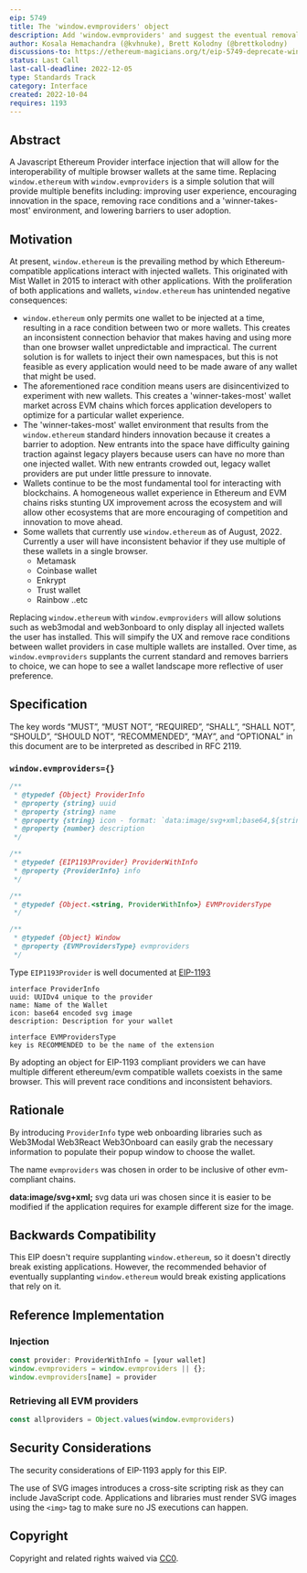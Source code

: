 ```yaml
---
eip: 5749
title: The 'window.evmproviders' object
description: Add 'window.evmproviders' and suggest the eventual removal of 'window.ethereum'
author: Kosala Hemachandra (@kvhnuke), Brett Kolodny (@brettkolodny)
discussions-to: https://ethereum-magicians.org/t/eip-5749-deprecate-window-ethereum/11195
status: Last Call
last-call-deadline: 2022-12-05
type: Standards Track
category: Interface
created: 2022-10-04
requires: 1193
---
```



## Abstract

A Javascript Ethereum Provider interface injection that will allow for the interoperability of multiple browser wallets at the same time. Replacing `window.ethereum` with `window.evmproviders` is a simple solution that will provide multiple benefits including: improving user experience, encouraging innovation in the space, removing race conditions and a 'winner-takes-most' environment, and lowering barriers to user adoption.

## Motivation

At present, `window.ethereum` is the prevailing method by which Ethereum-compatible applications interact with injected wallets. This originated with Mist Wallet in 2015 to interact with other applications. With the proliferation of both applications and wallets, `window.ethereum` has unintended negative consequences:

- `window.ethereum` only permits one wallet to be injected at a time, resulting in a race condition between two or more wallets. This creates an inconsistent connection behavior that makes having and using more than one browser wallet unpredictable and impractical. The current solution is for wallets to inject their own namespaces, but this is not feasible as every application would need to be made aware of any wallet that might be used.
- The aforementioned race condition means users are disincentivized to experiment with new wallets. This creates a 'winner-takes-most' wallet market across EVM chains which forces application developers to optimize for a particular wallet experience.
- The 'winner-takes-most' wallet environment that results from the `window.ethereum` standard hinders innovation because it creates a barrier to adoption. New entrants into the space have difficulty gaining traction against legacy players because users can have no more than one injected wallet. With new entrants crowded out, legacy wallet providers are put under little pressure to innovate.
- Wallets continue to be the most fundamental tool for interacting with blockchains. A homogeneous wallet experience in Ethereum and EVM chains risks stunting UX improvement across the ecosystem and will allow other ecosystems that are more encouraging of competition and innovation to move ahead.
- Some wallets that currently use `window.ethereum` as of August, 2022. Currently a user will have inconsistent behavior if they use multiple of these wallets in a single browser.
	- Metamask
	- Coinbase wallet
	- Enkrypt
	- Trust wallet
	- Rainbow ..etc

Replacing `window.ethereum` with `window.evmproviders` will allow solutions such as web3modal and web3onboard to only display all injected wallets the user has installed. This will simpify the UX and remove race conditions between wallet providers in case multiple wallets are installed. Over time, as `window.evmproviders` supplants the current standard and removes barriers to choice, we can hope to see a wallet landscape more reflective of user preference.

## Specification

The key words “MUST”, “MUST NOT”, “REQUIRED”, “SHALL”, “SHALL NOT”, “SHOULD”, “SHOULD NOT”, “RECOMMENDED”, “MAY”, and “OPTIONAL” in this document are to be interpreted as described in RFC 2119.

### `window.evmproviders={}`

```javascript
/**
 * @typedef {Object} ProviderInfo
 * @property {string} uuid
 * @property {string} name
 * @property {string} icon - format: `data:image/svg+xml;base64,${string}`
 * @property {number} description
 */

/**
 * @typedef {EIP1193Provider} ProviderWithInfo
 * @property {ProviderInfo} info
 */

/**
 * @typedef {Object.<string, ProviderWithInfo>} EVMProvidersType
 */

/**
 * @typedef {Object} Window
 * @property {EVMProvidersType} evmproviders
 */

```

Type `EIP1193Provider` is well documented at [EIP-1193](./eip-1193.md)

```
interface ProviderInfo
uuid: UUIDv4 unique to the provider
name: Name of the Wallet
icon: base64 encoded svg image
description: Description for your wallet
```

```
interface EVMProvidersType
key is RECOMMENDED to be the name of the extension
```

By adopting an object for EIP-1193 compliant providers we can have multiple different ethereum/evm compatible wallets coexists in the same browser. This will prevent race conditions and inconsistent behaviors.

## Rationale

By introducing `ProviderInfo` type web onboarding libraries such as
	Web3Modal
	Web3React
	Web3Onboard
can easily grab the necessary information to populate their popup window to choose the wallet.

The name `evmproviders` was chosen in order to be inclusive of other evm-compliant chains.

**data:image/svg+xml;** svg data uri was chosen since it is easier to be modified if the application requires for example different size for the image.

## Backwards Compatibility

This EIP doesn't require supplanting `window.ethereum`, so it doesn't directly break existing applications. However, the recommended behavior of eventually supplanting `window.ethereum` would break existing applications that rely on it.


## Reference Implementation

### Injection

```typescript
const provider: ProviderWithInfo = [your wallet]
window.evmproviders = window.evmproviders || {};
window.evmproviders[name] = provider
```

### Retrieving all EVM providers

```typescript
const allproviders = Object.values(window.evmproviders)
```

## Security Considerations

The security considerations of EIP-1193 apply for this EIP.

The use of SVG images introduces a cross-site scripting risk as they can include JavaScript code. Applications and libraries must render SVG images using the `<img>` tag to make sure no JS executions can happen.

## Copyright

Copyright and related rights waived via [CC0](../LICENSE.md).
